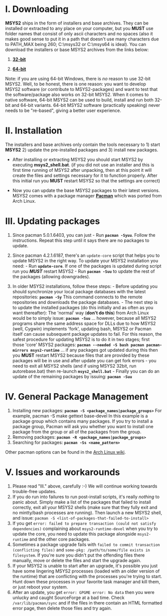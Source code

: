 I. Downloading
==============
**MSYS2** ships in the form of installers and base archives. They can be installed or extracted to any place on your computer, but you **MUST** use folder names that consist of only ascii characters and no spaces (also it makes good sense to put it in a path that doesn't use many characters due to PATH_MAX being 260; C:\msys32 or C:\msys64 is ideal).
  You can download the installers or base MSYS2 archives from the links below:

  1. [**32-bit**](https://sourceforge.net/projects/msys2/files/Base/i686/)

  2. [**64-bit**](https://sourceforge.net/projects/msys2/files/Base/x86_64/)

Note: if you are using 64-bit Windows, there is *no* reason to use 32-bit MSYS2. Well, to be honest, there is one reason: you want to develop MSYS2 software (or contribute to MSYS2-packages) and want to test that the software/package also works on 32-bit MSYS2. When it comes to native software, 64-bit MSYS2 can be used to build, install and run both 32-bit and 64-bit variants. 64-bit MSYS2 software (practically speaking) never needs to be "re-based", giving a better user experience.

II. Installation
================
The installers and base archives only contain the tools necessary to 1) start **MSYS2** 2) update the pre-installed packages and 3) install new packages.

 * After installing or extracting MSYS2 you should start MSYS2 by executing **msys2_shell.bat**.
  (if you did not use an installer and this is first time running of MSYS2 after unpacking, then at this point it will create the files and settings necessary for it to function properly. After this initial run you **MUST** restart MSYS2 so that the settings are correct)

 * Now you can update the base MSYS2 packages to their latest versions. MSYS2 comes with a package manager **[Pacman][1]** which was ported from Arch Linux. 

III. Updating packages
======================
  1. Since pacman 5.0.1.6403, you can just
    - Run **`pacman -Syuu`**. Follow the instructions. Repeat this step until it says there are no packages to update.

  2. Since pacman 4.2.1.6187, there's an `update-core` script that helps you to update MSYS2 in the right way. To update your MSYS2 installation you need:
    - Run **`update-core`**. If one of the packages is updated during script run you ***MUST*** restart MSYS2
    - Run **`pacman -Suu`** to update the rest of the packages (allowing downgrades).

  3. In older MSYS2 installations, follow these steps:
    - Before updating you should synchronize your local package databases with the latest repositories:
    **`pacman -Sy`**
     This command connects to the remote repositories and downloads the package databases.
    - The next step is to update the installed packages (do this initially and as often as you want thereafter):
     The 'normal' way (**don't do this**) from Arch Linux would be to simply issue:
    **`pacman -Suu`**
     ... however, because all MSYS2 programs share the same address space for DLLs due to how MSYS2 (well, Cygwin) implements 'fork', updating bash, MSYS2 or Pacman itself can cause subsequent package updates to fail. For this reason, the safest procedure for updating MSYS2 is to do it in two stages; first those 'core' MSYS2 packages:
    **`pacman --needed -S bash pacman pacman-mirrors msys2-runtime`**
    ... if any packages got updated during this then you **MUST** restart MSYS2 because files that are provided by these packages will be in use and after update you can get fork errors - you need to exit all MSYS2 shells (and if using MSYS2 32bit, run autorebase.bat) then re-launch **`msys2_shell.bat`**
    - Finally you can do an update of the remaining packages by issuing:
    **`pacman -Suu`**

IV. General Package Management
==============================
  1. Installing new packages:
    **`pacman -S <package_names|package_groups>`**
     For example, pacman -S make gettext base-devel
     In this example <base-devel> is a package group which contains many packages. If you try to install a package group, Pacman will ask you whether you want to install one package from the group or all of the packages from the group.
  2. Removing packages:
    **`pacman -R <package_names|package_groups>`**
  3. Searching for packages:
    **`pacman -Ss <name_pattern>`**

Other pacman options can be found in the [Arch Linux wiki][1].

V. Issues and workarounds
=========================
  1. Please read "III." above, carefully :-) We will continue working towards trouble-free updates.
  2. If you do run into failures to run post-install scripts, it's really *nothing* to panic about. Simply make a list of the packages that failed to install correctly, exit all your MSYS2 shells (make sure that they fully exit and no mintty/bash processes are running). Then launch a new MSYS2 shell, and issue: `pacman -S <list-of-packages-that-failed-to-install>`
  3. If you get `error: failed to prepare transaction (could not satisfy dependencies)` complaining about `msys2-runtime-devel` when you try to update the core, you need to update this package alongside `msys2-runtime` and the other core packages.
  4. Sometimes a package upgrade fails with `failed to commit transaction (conflicting files)` and `some-pkg: /path/to/some/file exists in filesystem`. If you're sure you didn't put the offending files there manually, move or delete the files and start the upgrade again.
  5. If your MSYS2 is unable to start after an upgrade, it's possible you just have some lingering MSYS2 processes (loaded with an older version of the runtime) that are conflicting with the processes you're trying to start. Hunt down these processes in your favorite task manager and kill them, or just reboot your system.
  6. After an update, you get `error: GPGME error: No data` then you were unlucky and caught SourceForge at a bad time. Check `/var/lib/pacman/sync` and if the files in there contain an HTML formatted error page, then delete those files and try again.

[1]: https://wiki.archlinux.org/index.php/pacman
